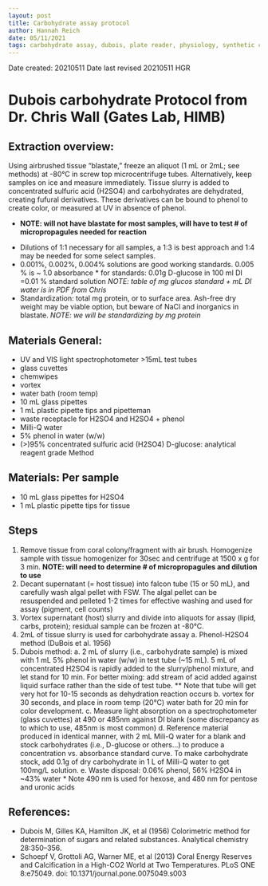 ```yaml
---
layout: post
title: Carbohydrate assay protocol
author: Hannah Reich
date: 05/11/2021
tags: carbohydrate assay, dubois, plate reader, physiology, synthetic coral, Putnam lab, NSF HDR
---
```


Date created: 20210511
Date last revised 20210511 HGR


# Dubois carbohydrate Protocol from Dr. Chris Wall (Gates Lab, HIMB)

## Extraction overview:
Using airbrushed tissue “blastate,” freeze an aliquot (1 mL or 2mL; see methods) at -80°C in screw top microcentrifuge tubes. Alternatively, keep samples on ice and measure immediately. Tissue slurry is added to concentrated sulfuric acid (H2SO4) and carbohydrates are dehydrated, creating fufural derivatives. These derivatives can be bound to phenol to create color, or measured at UV in absence of phenol.
- **NOTE: will not have blastate for most samples, will have to test # of micropropagules needed for reaction**
* Dilutions of 1:1 necessary for all samples, a 1:3 is best approach and 1:4 may be needed for some select samples.
* 0.001%, 0.002%, 0.004% solutions are good working standards. 0.005 % is ~ 1.0 absorbance * for standards: 0.01g D-glucose in 100 ml DI =0.01 % standard solution *NOTE: table of mg glucos standard + mL DI water is in PDF from Chris*
* Standardization: total mg protein, or to surface area. Ash-free dry weight may be viable option, but beware of NaCl and inorganics in blastate. *NOTE: we will be standardizing by mg protein*

## Materials General:
- UV and VIS light spectrophotometer >15mL test tubes
- glass cuvettes
- chemwipes
- vortex
- water bath (room temp)
- 10 mL glass pipettes
- 1 mL plastic pipette tips and pipetteman
- waste receptacle for H2SO4 and H2SO4 + phenol
- Milli-Q water
- 5% phenol in water (w/w)
- (>)95% concentrated sulfuric acid (H2SO4) D-glucose: analytical reagent grade
Method

## Materials: Per sample
- 10 mL glass pipettes for H2SO4
- 1 mL plastic pipette tips for tissue

## Steps
1. Remove tissue from coral colony/fragment with air brush. Homogenize sample with tissue homogenizer for 30sec and centrifuge at 1500 x g for 3 min. **NOTE: will need to determine # of micropropagules and dilution to use**
2. Decant supernatant (= host tissue) into falcon tube (15 or 50 mL), and carefully wash algal pellet with FSW. The algal pellet can be resuspended and pelleted 1-2 times for effective washing and used for assay (pigment, cell counts)
3. Vortex supernatant (host) slurry and divide into aliquots for assay (lipid, carbs, protein); residual sample can be frozen at -80°C.
4. 2mL of tissue slurry is used for carbohydrate assay
a. Phenol-H2SO4 method (DuBois et al. 1956)
5. Dubois method:
  a. 2 mL of slurry (i.e., carbohydrate sample) is mixed with 1 mL 5% phenol in
water (w/w) in test tube (~15 mL). 5 mL of concentrated H2SO4 is rapidly added to the slurry/phenol mixture, and let stand for 10 min. For better mixing: add stream of acid added against liquid surface rather than the side of test tube. ** Note that tube will get very hot for 10-15 seconds as dehydration reaction occurs
  b. vortex for 30 seconds, and place in room temp (20°C) water bath for 20 min for color development.
  c. Measure light absorption on a spectrophotometer (glass cuvettes) at 490 or 485nm against DI blank (some discrepancy as to which to use, 485nm is most common)
  d. Reference material produced in identical manner, with 2 mL Mili-Q water for a blank and stock carbohydrates (i.e., D-glucose or others...) to produce a concentration vs. absorbance standard curve. To make carbohydrate stock, add 0.1g of dry carbohydrate in 1 L of Milli-Q water to get 100mg/L solution.
  e. Waste disposal: 0.06% phenol, 56% H2SO4 in ~43% water * Note 490 nm is used for hexose, and 480 nm for pentose and uronic acids


## References:
- Dubois M, Gilles KA, Hamilton JK, et al (1956) Colorimetric method for determination of sugars and related substances. Analytical chemistry 28:350–356.
- Schoepf V, Grottoli AG, Warner ME, et al (2013) Coral Energy Reserves and Calcification in a High-CO2 World at Two Temperatures. PLoS ONE 8:e75049. doi: 10.1371/journal.pone.0075049.s003
